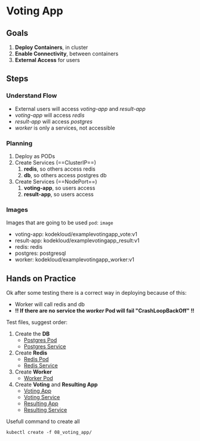 # Voting App

## Goals

1. **Deploy Containers**, in cluster
2. **Enable Connectivity**, between containers
3. **External Access** for users

## Steps

### Understand Flow

- External users will access _voting-app_ and _result-app_
- _voting-app_ will access _redis_
- _result-app_ will access _postgres_
- _worker_ is only a services, not accessible 

### Planning

1. Deploy as PODs
2. Create Services (==ClusterIP==)
	1. **redis**, so others access redis
	2. **db**, so others access postgres db
3. Create Services (==NodePort==)
	1. **voting-app**, so users access
	2. **result-app**, so users access

### Images

Images that are going to be used `pod`: `image`

- voting-app: kodekloud/examplevotingapp_vote:v1
- result-app: kodekloud/examplevotingapp_result:v1
- redis: redis
- postgres: postgresql
- worker: kodekloud/examplevotingapp_worker:v1

## Hands on Practice

Ok after some testing there is a correct way in deploying because of this:

- Worker will call redis and db
- **!! If there are no service the _worker_ Pod will fail "CrashLoopBackOff" !!**

Test files, suggest order:

1. Create the **DB**
    - [Postgres Pod](postgres-pod.yaml)
    - [Postgres Service](postgres-service.yaml)
2. Create **Redis**
    - [Redis Pod](redis-pod.yaml)
    - [Redis Service](redis-service.yaml)
3. Create **Worker**
    - [Worker Pod](worker-pod.yaml)
4. Create **Voting** and **Resulting App**
    - [Voting App](voting-app-pod.yaml)
    - [Voting Service](voting-app-service.yaml)
    - [Resulting App](result-app-pod.yaml)
    - [Resulting Service](result-app-service.yaml)

Usefull command to create all

```shell
kubectl create -f 08_voting_app/
```
